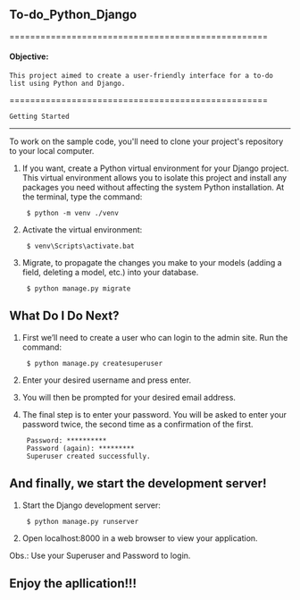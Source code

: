 ## To-do_Python_Django

==================================================

#### Objective:
	
	This project aimed to create a user-friendly interface for a to-do list using Python and Django.

==================================================
	
	Getting Started
---------------

To work on the sample code, you'll need to clone your project's repository to your
local computer.

1. If you want, create a Python virtual environment for your Django project. This virtual
   environment allows you to isolate this project and install any packages you
   need without affecting the system Python installation. At the terminal, type
   the command:

        $ python -m venv ./venv

2. Activate the virtual environment:

        $ venv\Scripts\activate.bat

3. Migrate, to propagate the changes you make to your models (adding a field, deleting a model, etc.) into your database.

        $ python manage.py migrate


What Do I Do Next?
------------------

1. First we’ll need to create a user who can login to the admin site. Run the command:

		$ python manage.py createsuperuser

2. Enter your desired username and press enter.

3. You will then be prompted for your desired email address.

4. The final step is to enter your password. You will be asked to enter your password twice, the second time as a confirmation of the first.

		Password: **********
		Password (again): *********
		Superuser created successfully.


And finally, we start the development server!
------------------

1. Start the Django development server:

        $ python manage.py runserver

2. Open localhost:8000 in a web browser to view your application.

Obs.: Use your Superuser and Password to login.


## Enjoy the apllication!!!	